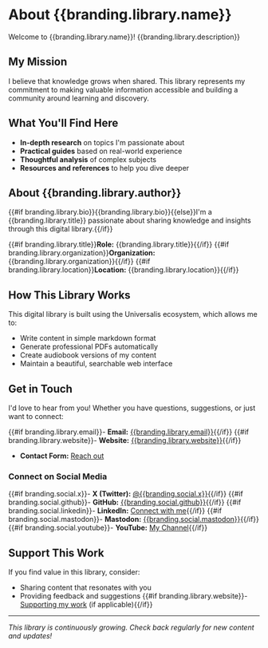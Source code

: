 # About {{branding.library.name}}

Welcome to {{branding.library.name}}! {{branding.library.description}}

## My Mission

I believe that knowledge grows when shared. This library represents my commitment to making valuable information accessible and building a community around learning and discovery.

## What You'll Find Here

- **In-depth research** on topics I'm passionate about
- **Practical guides** based on real-world experience
- **Thoughtful analysis** of complex subjects
- **Resources and references** to help you dive deeper

## About {{branding.library.author}}

{{#if branding.library.bio}}{{branding.library.bio}}{{else}}I'm a {{branding.library.title}} passionate about sharing knowledge and insights through this digital library.{{/if}}

{{#if branding.library.title}}**Role:** {{branding.library.title}}{{/if}}
{{#if branding.library.organization}}**Organization:** {{branding.library.organization}}{{/if}}
{{#if branding.library.location}}**Location:** {{branding.library.location}}{{/if}}

## How This Library Works

This digital library is built using the Universalis ecosystem, which allows me to:

- Write content in simple markdown format
- Generate professional PDFs automatically
- Create audiobook versions of my content
- Maintain a beautiful, searchable web interface

## Get in Touch

I'd love to hear from you! Whether you have questions, suggestions, or just want to connect:

{{#if branding.library.email}}- **Email:** [{{branding.library.email}}](mailto:{{branding.library.email}}){{/if}}
{{#if branding.library.website}}- **Website:** [{{branding.library.website}}]({{branding.library.website}}){{/if}}
- **Contact Form:** [Reach out](/contact/)

### Connect on Social Media

{{#if branding.social.x}}- **X (Twitter):** [@{{branding.social.x}}](https://x.com/{{branding.social.x}}){{/if}}
{{#if branding.social.github}}- **GitHub:** [{{branding.social.github}}](https://github.com/{{branding.social.github}}){{/if}}
{{#if branding.social.linkedin}}- **LinkedIn:** [Connect with me]({{branding.social.linkedin}}){{/if}}
{{#if branding.social.mastodon}}- **Mastodon:** [{{branding.social.mastodon}}]({{branding.social.mastodon}}){{/if}}
{{#if branding.social.youtube}}- **YouTube:** [My Channel]({{branding.social.youtube}}){{/if}}

## Support This Work

If you find value in this library, consider:

- Sharing content that resonates with you
- Providing feedback and suggestions
{{#if branding.library.website}}- [Supporting my work]({{branding.library.website}}/support) (if applicable){{/if}}

---

*This library is continuously growing. Check back regularly for new content and updates!*